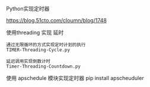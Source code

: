 Python实现定时器

https://blog.51cto.com/cloumn/blog/1748

使用threading 实现 延时
   
   
    通过无限循环的方式实现定时计划的执行
    TIMER-Threading-Cycle.py
   
    延迟调用实现倒数计时 
    Timer-Threading-Countdown.py
    
 使用 apschedule 模块实现定时器
    pip install apscheuduler

